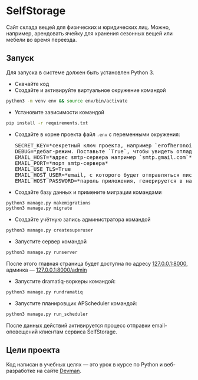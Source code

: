 # SelfStorage

Сайт склада вещей для физических и юридических лиц. Можно, например, арендовать ячейку для хранения сезонных вещей или мебели во время переезда.

## Запуск

Для запуска в системе должен быть установлен Python 3.

- Скачайте код
- Создайте и активируйте виртуальное окружение командой 
```bash
python3 -m venv env && source env/bin/activate
```
- Установите зависимости командой
```bash
pip install -r requirements.txt
```
- Создайте в корне проекта файл `.env` с переменными окружения:

  <pre>
  SECRET_KEY=*секретный ключ проекта, например `erofheronoirenfoernfx49389f43xf3984xf9384`*
  DEBUG=*дебаг-режим. Поставьте `True`, чтобы увидеть отладочную информацию в случае ошибки. Выключается значением `False`*
  EMAIL_HOST=*адрес smtp-сервера например `smtp.gmail.com`*
  EMAIL_PORT=*порт smtp-сервера*
  EMAIL_USE_TLS=True
  EMAIL_HOST_USER=*email, с которого будет отправляться письмо пользователю после регистрации*
  EMAIL_HOST_PASSWORD=*пароль приложения, генерируется в настройках почтового аккаунта* 
  </pre>
- Создайте базу данных и примените миграции командами
```bash
python3 manage.py makemigrations
python3 manage.py migrate
```
- Создайте учётную запись администратора командой
```bash
python3 manage.py createsuperuser
```
- Запустите сервер командой
```bash
python3 manage.py runserver
```

После этого главная страница будет доступна по адресу [127.0.0.1:8000](http://127.0.0.1:8000), админка — [127.0.0.1:8000/admin](http://127.0.0.1:8000/admin)
- Запустите dramatiq-воркеры командой:
```bash
python3 manage.py rundramatiq
```
- Запустите планировщик APScheduler командой:
```bash
python3 manage.py run_scheduler
```
После данных действий активируется процесс отправки email-оповещений клиентам сервиса SelfStorage. 

## Цели проекта

Код написан в учебных целях — это урок в курсе по Python и веб-разработке на сайте [Devman](https://dvmn.org).
